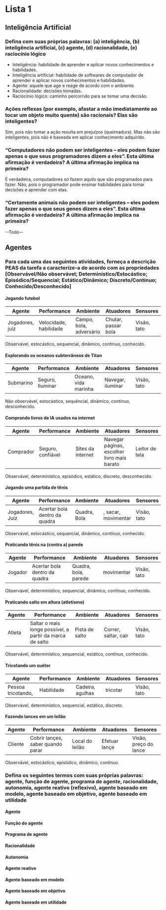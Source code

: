 # Lista 1

## Inteligência Artificial

### Defina com suas próprias palavras: (a) inteligência, (b) inteligência artificial, (c) agente, (d) racionalidade, (e) raciocínio lógico

* Inteligência: habilidade de aprender e aplicar novos conhecimentos e habilidades.
* Inteligência artificial: habilidade de softwares de computador de aprender e aplicar novos conhecimentos e habilidades.
* Agente: aquele que age e reage de acordo com o ambiente.
* Racionalidade: decisões tomadas.
* Raciocínio lógico: caminho percorrido para se tomar uma decisão.

### Ações reflexas (por exemplo, afastar a mão imediatamente ao tocar um objeto muito quente) são racionais? Elas são inteligentes?

Sim, pois não tomar a ação resulta em prejuízos (queimadura). Mas não são inteligentes, pois não é baseada em aplicar conhecimento adquirido.

### “Computadores não podem ser inteligentes – eles podem fazer apenas o que seus programadores dizem a eles”. Esta última afirmação é verdadeira? A última afirmação implica na primeira?

É verdadeira, computadores só fazem aquilo que são programados para fazer. Não, pois o programador pode ensinar habilidades para tomar decisões e aprender com elas.

### “Certamente animais não podem ser inteligentes – eles podem fazer apenas o que seus genes dizem a eles”. Esta última afirmação é verdadeira? A última afirmação implica na primeira?

--Todo--

## Agentes

### Para cada uma das seguintes atividades, forneça a descrição PEAS da tarefa a caracterize-a de acordo com as propriedades [Observável/Não observável; Determinístico/Estocástico; Episódico/Sequencial; Estático/Dinâmico; Discreto/Contínuo; Conhecido/Desconhecido]

#### Jogando futebol

|Agente|Performance|Ambiente|Atuadores|Sensores|
|------|-----------|--------|---------|--------|
|Jogadores, juíz|Velocidade, habilidade|Campo, bola, adversário|Chutar, passar bola|Visão, tato

Observável, estocástico, sequencial, dinâmico, contínuo, conhecido.

#### Explorando os oceanos subterrâneos de Titan

|Agente|Performance|Ambiente|Atuadores|Sensores|
|------|-----------|--------|---------|--------|
|Submarino|Seguro, Iluminar|Oceano, vida marinha|Navegar, iluminar|Visão, tato

Não observável, estocástico, sequêncial, dinâmico, contínuo, desconhecido.

#### Comprando livros de IA usados na internet

|Agente|Performance|Ambiente|Atuadores|Sensores|
|------|-----------|--------|---------|--------|
|Comprador|Seguro, confiável|Sites da internet|Navegar páginas, escolher livro mais barato|Leitor de tela

Observável, determinístico, episódico, estático, discreto, desconhecido.

#### Jogando uma partida de tênis

|Agente|Performance|Ambiente|Atuadores|Sensores|
|------|-----------|--------|---------|--------|
|Jogadores, Juíz|Acertar bola dentro da quadra|Quadra, Bola|, sacar, movimentar|Visão, tato

Observável, estocástico, sequencial, dinâmico, contínuo, conhecido.

#### Praticando tênis na (contra a) parede

|Agente|Performance|Ambiente|Atuadores|Sensores|
|------|-----------|--------|---------|--------|
|Jogador|Acertar bola dentro da quadra|Quadra, bola, parede|movimentar|Visão, tato

Observável, determinístico, sequencial, dinâmico, contínuo, conhecido.

#### Praticando salto em altura (atletismo)

|Agente|Performance|Ambiente|Atuadores|Sensores|
|------|-----------|--------|---------|--------|
|Atleta|Saltar o mais longe possível, a partir da marca de salto|Pista de salto|Correr, saltar, cair|Visão, tato

Observável, determinístico, sequencial, estático, contínuo, conhecido.

#### Tricotando um suéter

|Agente|Performance|Ambiente|Atuadores|Sensores|
|------|-----------|--------|---------|--------|
|Pessoa tricotando, |Habilidade|Cadeira, agulhas|tricotar|Visão, tato

Observável, determinístico, sequencial, estático, discreto.

#### Fazendo lances em um leilão

|Agente|Performance|Ambiente|Atuadores|Sensores|
|------|-----------|--------|---------|--------|
|Cliente|Cobrir lançes, saber quando parar|Local do leilão|Efetuar lançe|Visão, preço do lance

Observável, estocástico, episódico, dinâmico, contínuo.

### Defina os seguintes termos com suas próprias palavras: agente, função de agente, programa de agente, racionalidade, autonomia, agente reativo (reflexivo), agente baseado em modelo, agente baseado em objetivo, agente baseado em utilidade

#### Agente

#### Função do agente

#### Programa de agente

#### Racionalidade

#### Autonomia

#### Agente reativo

#### Agente baseado em modelo

#### Agente baseado em objetivo

#### Agente baseado em utilidade

